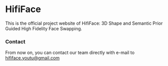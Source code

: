# HifiFace
This is the official project website of HifiFace: 3D Shape and Semantic Prior Guided High Fidelity Face Swapping.

### Contact
From now on, you can contact our team directly with e-mail to hififace.youtu@gmail.com
